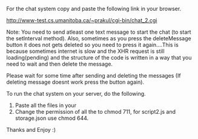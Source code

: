 
For the chat system copy and paste the following link in your browser.

http://www-test.cs.umanitoba.ca/~prakul/cgi-bin/chat_2.cgi

Note: You need to send atleast one text message to start the chat (to start the setInterval method).
Also, sometimes as you press the deleteMessage button it does not gets deleted so you need to press it again....This is because sometimes internet is slow and the XHR request is still loading(pending) and the structure of the code is written in a way that you need to wait and then delete the message.

Please wait for some time after sending and deleting the messages (If deleting message doesnt work press the button again).


To run the chat system on your server, do the following.

1. Paste all the files in your 
2. Change the permission of all the to chmod 711, for script2.js and storage.json use chmod 644.

Thanks and Enjoy :)

